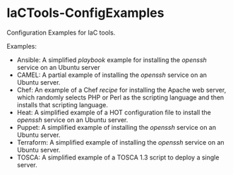 # IaCTools-ConfigExamples
Configuration Examples for IaC tools.

Examples:
  - Ansible: A simplified _playbook_ example for installing the _openssh_ service on an Ubuntu server
  - CAMEL: A partial example of installing the _openssh_ service on an Ubuntu server.
  - Chef: An example of a Chef _recipe_ for installing the Apache web server, which randomly selects PHP or Perl as the scripting language and then installs that scripting language.
  - Heat: A simplified example of a HOT configuration file to install the _openssh_ service on an Ubuntu server.
  - Puppet: A simplified example of installing the _openssh_ service on an Ubuntu server.
  - Terraform: A simplified example of installing the _openssh_ service on an Ubuntu server.
  - TOSCA: A simplified example of a TOSCA 1.3 script to deploy a single server.
